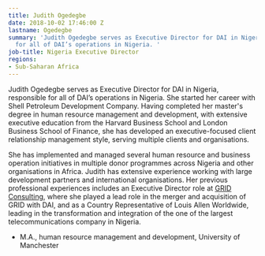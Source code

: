 ```yaml
---
title: Judith Ogedegbe
date: 2018-10-02 17:46:00 Z
lastname: Ogedegbe
summary: 'Judith Ogedegbe serves as Executive Director for DAI in Nigeria, responsible
  for all of DAI’s operations in Nigeria. '
job-title: Nigeria Executive Director
regions:
- Sub-Saharan Africa
---
```


Judith Ogedegbe serves as Executive Director for DAI in Nigeria, responsible for all of DAI’s operations in Nigeria. She started her career with Shell Petroleum Development Company. Having completed her master's degree in human resource management and development, with extensive executive education from the Harvard Business School and London Business School of Finance, she has developed an executive-focused client relationship management style, serving multiple clients and organisations.
 
She has implemented and managed several human resource and business operation initiatives in multiple donor programmes across Nigeria and other organisations in Africa. Judith has extensive experience working with large development partners and international organisations. Her previous professional experiences includes an Executive Director role at [GRID Consulting](https://www.dai.com/news/dai-joins-forces-with-nigerias-grid-consulting), where she played a lead role in the  merger and acquisition of GRID with DAI, and as a Country Representative of Louis Allen Worldwide, leading in the transformation and integration of the one of the largest telecommunications company in Nigeria.

* M.A., human resource management and development, University of Manchester